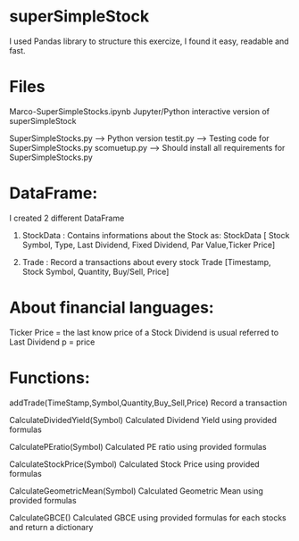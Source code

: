 # superSimpleStock

I used Pandas library to structure this exercize,
I found it easy, readable and fast.

# Files

Marco-SuperSimpleStocks.ipynb
Jupyter/Python interactive version of superSimpleStock

SuperSimpleStocks.py  --> Python version
testit.py --> Testing code for SuperSimpleStocks.py
scomuetup.py --> Should install all requirements for SuperSimpleStocks.py

# DataFrame:

I created 2 different DataFrame

1) StockData : Contains informations about the Stock as:
StockData [ Stock Symbol, Type, Last Dividend, Fixed Dividend, Par Value,Ticker Price]

2) Trade : Record a transactions about every stock
Trade  [Timestamp, Stock Symbol, Quantity, Buy/Sell, Price]

# About financial languages:
Ticker Price = the last know price of a Stock
Dividend is usual referred to Last Dividend
p = price

# Functions:

addTrade(TimeStamp,Symbol,Quantity,Buy_Sell,Price)
Record a transaction

CalculateDividedYield(Symbol)
Calculated Dividend Yield using provided formulas

CalculatePEratio(Symbol)
Calculated PE ratio using provided formulas

CalculateStockPrice(Symbol)
Calculated Stock Price using provided formulas

CalculateGeometricMean(Symbol)
Calculated Geometric Mean using provided formulas

CalculateGBCE()
Calculated GBCE using provided formulas for each stocks and return a dictionary
